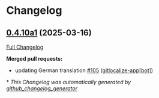 # Changelog

## [0.4.10a1](https://github.com/OpenVoiceOS/ovos-skill-date-time/tree/0.4.10a1) (2025-03-16)

[Full Changelog](https://github.com/OpenVoiceOS/ovos-skill-date-time/compare/0.4.9...0.4.10a1)

**Merged pull requests:**

- updating German translation [\#105](https://github.com/OpenVoiceOS/ovos-skill-date-time/pull/105) ([gitlocalize-app[bot]](https://github.com/apps/gitlocalize-app))



\* *This Changelog was automatically generated by [github_changelog_generator](https://github.com/github-changelog-generator/github-changelog-generator)*
